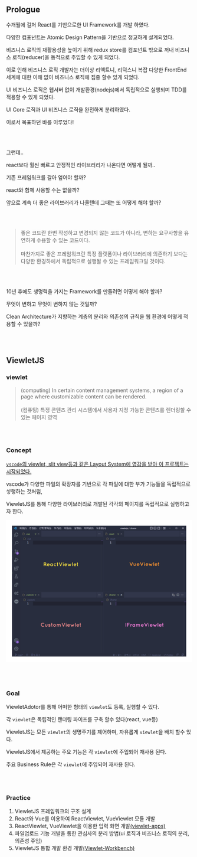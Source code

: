 
## Prologue

수개월에 걸처 React를 기반으로한 UI Framework를 개발 하였다. 

다양한 컴포넌트는 Atomic Design Pattern을 기반으로 정교하게 설계되었다.

비즈니스 로직의 재활용성을 높이기 위해 redux store를 컴포넌트 밖으로 꺼내 비즈니스 로직(reducer)을 동적으로 주입할 수 있게 되었다.

이로 인해 비즈니스 로직 개발자는 더이상 리액트니, 리덕스니 복잡 다양한 FrontEnd 세계에 대한 이해 없이 비즈니스 로직에 집중 할수 있게 되었다.

UI 비즈니스 로직은 웹서버 없이 개발환경(nodejs)에서 독립적으로 실행되며 TDD를 적용할 수 있게 되었다.

UI Core 로직과 UI 비즈니스 로직을 완전하게 분리하였다.

이로서 목표하던 바를 이루었다!

<br/>
<br/>

그런데..

react보다 훨씬 빠르고 안정적인 라이브러리가 나온다면 어떻게 될까..

기존 프레임워크를 갈아 엎어야 할까?

react와 함께 사용할 수는 없을까?

앞으로 계속 더 좋은 라이브러리가 나올텐데 그때는 또 어떻게 해야 할까?

<br/>
<br/>

>좋은 코드란 한번 작성하고 변경되지 않는 코드가 아니라, 변하는 요구사항을 유연하게 수용할 수 있는 코드이다.<br/><br/>
>마찬가지로 좋은 프레임워크란 특정 플랫폼이나 라이브러리에 의존하기 보다는 다양한 환경하에서 독립적으로 실행될 수 있는 프레임워크일 것이다.

<br/>
<br/>

10년 후에도 생명력을 가지는 Framework를 만들려면 어떻게 해야 할까?

무엇이 변하고 무엇이 변하지 않는 것일까?

Clean Architecture가 지향하는 계층의 분리와 의존성의 규칙을 웹 환경에 어떻게 적용할 수 있을까?

<br/>
<br/>

## ViewletJS

### viewlet

>(computing) In certain content management systems, a region of a page where customizable content can be rendered.<br/><br/>
>(컴퓨팅) 특정 콘텐츠 관리 시스템에서 사용자 지정 가능한 콘텐츠를 렌더링할 수 있는 페이지 영역


<br/><br/>
### Concept

<ins>`vscode`의 viewlet, slit view등과 같은 Layout System에 영감을 받아 이 프로젝트는 시작되었다.</ins>

vscode가 다양한 파일의 확장자를 기반으로 각 파일에 대한 부가 기능들을 독립적으로 싷행하는 것처럼, 

ViewletJS를 통해 다양한 라이브러리로 개발된 각각의 페이지를 독립적으로 실행하고자 한다.

![concept](./docs/images/viewletjs-concept.png)


<br/><br/>
 
### Goal

ViewletAdotor를 통해 어떠한 형태의 `viewlet`도 등록, 실행할 수 있다.

각 `viewlet`은 독립적인 랜더링 파이프를 구축 할수 있다(react, vue등)

ViewletJS는 모든 `viewlet`의 생명주기를 제어하며, 자유롭게 `viewlet`을 배치 할수 있다.

ViewletJS에서 제공하는 주요 기능은 각 `viewlet`에 주입되어 재사용 된다.

주요 Business Rule은 각 `viewlet`에 주입되어 재사용 된다.


<br/><br/>


### Practice

1. ViewletJS 프레임워크의 구조 설계
2. React와 Vue를 이용하여 ReactViewlet, VueViewlet 모듈 개발
3. ReactViewlet, VueViewlet을 이용한 입력 화면 개발[(viewlet-apps)](https://github.com/dknam/viewlet-apps)
4. 파일업로드 기능 개발을 통한 관심사의 분리 방법(ui 로직과 비즈니스 로직의 분리, 의존성 주입)
5. ViewletJS 통합 개발 환경 개발[(Viewlet-Workbench)](https://github.com/dknam/viewlet-workbench)
